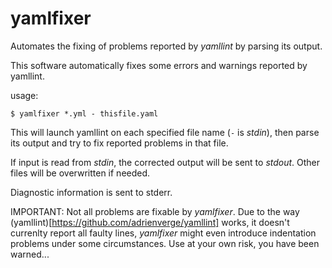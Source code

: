 # yamlfixer
Automates the fixing of problems reported by _yamllint_ by parsing its
output.

This software automatically fixes some errors and warnings reported by
yamllint.

usage:

```
$ yamlfixer *.yml - thisfile.yaml
```

This will launch yamllint on each specified file name (`-` is _stdin_),
then parse its output and try to fix reported problems in that file.

If input is read from _stdin_, the corrected output will be sent to
_stdout_. Other files will be overwritten if needed.

Diagnostic information is sent to stderr.

IMPORTANT: Not all problems are fixable by _yamlfixer_. Due to the way
(yamllint)[https://github.com/adrienverge/yamllint] works, it doesn't
currenlty report all faulty lines, _yamlfixer_ might even introduce
indentation problems under some circumstances. Use at your own risk,
you have been warned...
